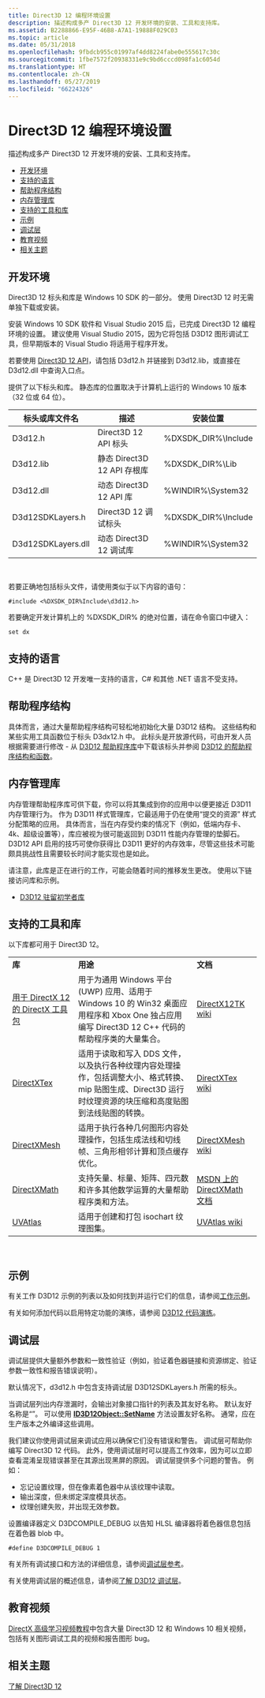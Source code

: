 ```yaml
---
title: Direct3D 12 编程环境设置
description: 描述构成多产 Direct3D 12 开发环境的安装、工具和支持库。
ms.assetid: B2288866-E95F-46B8-A7A1-19888F029C03
ms.topic: article
ms.date: 05/31/2018
ms.openlocfilehash: 9fbdcb955c01997af4dd8224fabe0e555617c30c
ms.sourcegitcommit: 1fbe7572f20938331e9c9bd6cccd098fa1c6054d
ms.translationtype: HT
ms.contentlocale: zh-CN
ms.lasthandoff: 05/27/2019
ms.locfileid: "66224326"
---
```

# <a name="direct3d-12-programming-environment-setup"></a>Direct3D 12 编程环境设置

描述构成多产 Direct3D 12 开发环境的安装、工具和支持库。

-   [开发环境](#development-environment)
-   [支持的语言](#supported-languages)
-   [帮助程序结构](#helper-structures)
-   [内存管理库](#memory-management-library)
-   [支持的工具和库](#supported-tools-and-libraries)
-   [示例](#samples)
-   [调试层](#debug-layer)
-   [教育视频](#educational-videos)
-   [相关主题](#related-topics)

## <a name="development-environment"></a>开发环境

Direct3D 12 标头和库是 Windows 10 SDK 的一部分。 使用 Direct3D 12 时无需单独下载或安装。

安装 Windows 10 SDK 软件和 Visual Studio 2015 后，已完成 Direct3D 12 编程环境的设置。 建议使用 Visual Studio 2015，因为它将包括 D3D12 图形调试工具，但早期版本的 Visual Studio 将适用于程序开发。

若要使用 [Direct3D 12 API](direct3d-12-reference.md)，请包括 D3d12.h 并链接到 D3d12.lib，或直接在 D3d12.dll 中查询入口点。

提供了以下标头和库。 静态库的位置取决于计算机上运行的 Windows 10 版本（32 位或 64 位）。



| 标头或库文件名 | 描述                         | 安装位置      |
|-----------------------------|-------------------------------------|-----------------------|
| D3d12.h                     | Direct3D 12 API 标头              | %DXSDK\_DIR%\\Include |
| D3d12.lib                   | 静态 Direct3D 12 API 存根库 | %DXSDK\_DIR%\\Lib     |
| D3d12.dll                   | 动态 Direct3D 12 API 库     | %WINDIR%\\System32    |
| D3d12SDKLayers.h            | Direct3D 12 调试标头            | %DXSDK\_DIR%\\Include |
| D3d12SDKLayers.dll          | 动态 Direct3D 12 调试库   | %WINDIR%\\System32    |



 

若要正确地包括标头文件，请使用类似于以下内容的语句：

`#include <%DXSDK_DIR%Include\d3d12.h>`

若要确定开发计算机上的 %DXSDK\_DIR% 的绝对位置，请在命令窗口中键入：

`set dx`

## <a name="supported-languages"></a>支持的语言

C++ 是 Direct3D 12 开发唯一支持的语言，C# 和其他 .NET 语言不受支持。

## <a name="helper-structures"></a>帮助程序结构

具体而言，通过大量帮助程序结构可轻松地初始化大量 D3D12 结构。 这些结构和某些实用工具函数位于标头 D3dx12.h 中。 此标头是开放源代码，可由开发人员根据需要进行修改 - 从 [D3D12 帮助程序库](https://github.com/Microsoft/DirectX-Graphics-Samples/tree/master/Libraries/D3DX12)中下载该标头并参阅 [D3D12 的帮助程序结构和函数](helper-structures-and-functions-for-d3d12.md)。

## <a name="memory-management-library"></a>内存管理库

内存管理帮助程序库可供下载，你可以将其集成到你的应用中以便更接近 D3D11 内存管理行为。 作为 D3D11 样式管理库，它最适用于仍在使用“提交的资源”  样式分配策略的应用。 具体而言，当在内存受约束的情况下（例如，低端内存卡、4k、超级设置等），库应被视为很可能返回到 D3D11 性能内存管理的垫脚石。 D3D12 API 启用的技巧可使你获得比 D3D11 更好的内存效率，尽管这些技术可能颇具挑战性且需要较长时间才能实现也是如此。

请注意，此库是正在进行的工作，可能会随着时间的推移发生更改。 使用以下链接访问库和示例。

-   [D3D12 驻留初学者库](https://github.com/Microsoft/DirectX-Graphics-Samples/tree/master/Libraries)

## <a name="supported-tools-and-libraries"></a>支持的工具和库

以下库都可用于 Direct3D 12。



|                                                                                  |                                                                                                                                                                                                                                                                        |                                                                                                            |
|----------------------------------------------------------------------------------|------------------------------------------------------------------------------------------------------------------------------------------------------------------------------------------------------------------------------------------------------------------------|------------------------------------------------------------------------------------------------------------|
| **库**                                                                      | **用途**                                                                                                                                                                                                                                                            | **文档**                                                                                          |
| [用于 DirectX 12 的 DirectX 工具包](https://go.microsoft.com/fwlink/?LinkID=615561) | 用于为通用 Windows 平台 (UWP) 应用、适用于 Windows 10 的 Win32 桌面应用程序和 Xbox One 独占应用编写 Direct3D 12 C++ 代码的帮助程序类的大量集合。                                                                         | [DirectX12TK wiki](https://github.com/Microsoft/DirectXTK12/wiki)                                          |
| [DirectXTex](https://go.microsoft.com/fwlink/?LinkId=248926)                      | 适用于读取和写入 DDS 文件，以及执行各种纹理内容处理操作，包括调整大小、格式转换、mip 贴图生成、Direct3D 运行时纹理资源的块压缩和高度贴图到法线贴图的转换。 | [DirectXTex wiki](https://github.com/Microsoft/DirectXTex/wiki)                                            |
| [DirectXMesh](https://go.microsoft.com/fwlink/p/?linkid=324981)                   | 适用于执行各种几何图形内容处理操作，包括生成法线和切线帧、三角形相邻计算和顶点缓存优化。                                                                                | [DirectXMesh wiki](https://github.com/Microsoft/DirectXMesh/wiki)                                          |
| [DirectXMath](https://go.microsoft.com/fwlink/?LinkID=615560)                     | 支持矢量、标量、矩阵、四元数和许多其他数学运算的大量帮助程序类和方法。                                                                                                                               | [MSDN 上的 DirectXMath 文档](https://msdn.microsoft.com/library/windows/desktop/ee415571.aspx) |
| [UVAtlas](https://go.microsoft.com/fwlink/?LinkID=512686)                         | 适用于创建和打包 isochart 纹理图集。                                                                                                                                                                                                           | [UVAtlas wiki](https://github.com/Microsoft/UVAtlas/wiki)                                                  |



 

## <a name="samples"></a>示例

有关工作 D3D12 示例的列表以及如何找到并运行它们的信息，请参阅[工作示例](working-samples.md)。

有关如何添加代码以启用特定功能的演练，请参阅 [D3D12 代码演练](d3d12-code-walk-throughs.md)。

## <a name="debug-layer"></a>调试层

调试层提供大量额外参数和一致性验证（例如，验证着色器链接和资源绑定、验证参数一致性和报告错误说明）。

默认情况下，d3d12.h 中包含支持调试层 D3D12SDKLayers.h 所需的标头。

当调试层列出内存泄漏时，会输出对象接口指针的列表及其友好名称。 默认友好名称是“<unnamed>”。 可以使用 [**ID3D12Object::SetName**](/windows/desktop/api/D3D12/nf-d3d12-id3d12object-setname) 方法设置友好名称。 通常，应在生产版本之外编译这些调用。

我们建议你使用调试层来调试应用以确保它们没有错误和警告。 调试层可帮助你编写 Direct3D 12 代码。 此外，使用调试层时可以提高工作效率，因为可以立即查看混淆呈现错误甚至在其源出现黑屏的原因。 调试层提供多个问题的警告。 例如：

-   忘记设置纹理，但在像素着色器中从该纹理中读取。
-   输出深度，但未绑定深度模具状态。
-   纹理创建失败，并出现无效参数。

设置编译器定义 D3DCOMPILE\_DEBUG 以告知 HLSL 编译器将着色器信息包括在着色器 blob 中。

``` syntax
#define D3DCOMPILE_DEBUG 1
```

有关所有调试接口和方法的详细信息，请参阅[调试层参考](direct3d-12-sdklayers-reference.md)。

有关使用调试层的概述信息，请参阅[了解 D3D12 调试层](understanding-the-d3d12-debug-layer.md)。

## <a name="educational-videos"></a>教育视频

[DirectX 高级学习视频教程](https://www.youtube.com/channel/UCiaX2B8XiXR70jaN7NK-FpA)中包含大量 Direct3D 12 和 Windows 10 相关视频，包括有关图形调试工具的视频和报告图形 bug。

## <a name="related-topics"></a>相关主题

<dl> <dt>

[了解 Direct3D 12](directx-12-getting-started.md)
</dt> </dl>

 

 




